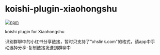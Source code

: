 # koishi-plugin-xiaohongshu

[![npm](https://img.shields.io/npm/v/koishi-plugin-xiaohongshu?style=flat-square)](https://www.npmjs.com/package/koishi-plugin-xiaohongshu)

koishi plugin for Xiaohongshu

识别群聊中的小红书分享链接，暂时只支持了"xhslink.com"的格式，请app中手动选择分享-复制链接发送到群聊中
